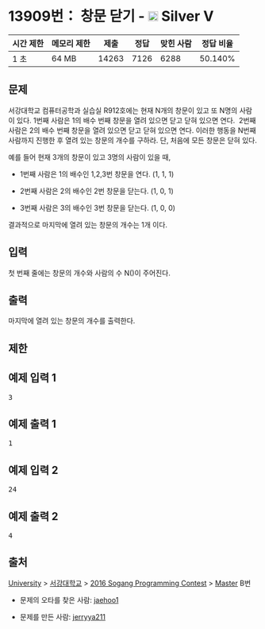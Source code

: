 # 13909번： 창문 닫기 - <img src="https://static.solved.ac/tier_small/6.svg" style="height:20px" /> Silver V



| 시간 제한 | 메모리 제한 | 제출 | 정답 | 맞힌 사람 | 정답 비율 |
| --- | --- | --- | --- | --- | --- |
| 1 초 | 64 MB | 14263 | 7126 | 6288 | 50.140% |
## 문제

서강대학교 컴퓨터공학과 실습실 R912호에는 현재 N개의 창문이 있고 또 N명의 사람이 있다. 1번째 사람은 1의 배수 번째 창문을 열려 있으면 닫고 닫혀 있으면 연다.  2번째 사람은 2의 배수 번째 창문을 열려 있으면 닫고 닫혀 있으면 연다. 이러한 행동을 N번째 사람까지 진행한 후 열려 있는 창문의 개수를 구하라. 단, 처음에 모든 창문은 닫혀 있다.

예를 들어 현재 3개의 창문이 있고 3명의 사람이 있을 때,

- 1번째 사람은 1의 배수인 1,2,3번 창문을 연다. (1, 1, 1)

- 2번째 사람은 2의 배수인 2번 창문을 닫는다. (1, 0, 1)

- 3번째 사람은 3의 배수인 3번 창문을 닫는다. (1, 0, 0)

결과적으로 마지막에 열려 있는 창문의 개수는 1개 이다.

## 입력

첫 번째 줄에는 창문의 개수와 사람의 수 N()이 주어진다.

## 출력

마지막에 열려 있는 창문의 개수를 출력한다.

## 제한

## 예제 입력 1

<pre>3
</pre>
## 예제 출력 1

<pre>1
</pre>
## 예제 입력 2

<pre>24
</pre>
## 예제 출력 2

<pre>4
</pre>
## 출처

[University](/category/5) > [서강대학교](/category/83) > [2016 Sogang Programming Contest](/category/690) > [Master](/category/detail/1577) B번

- 문제의 오타를 찾은 사람: [jaehoo1](/user/jaehoo1)

- 문제를 만든 사람: [jerryya211](/user/jerryya211)